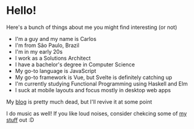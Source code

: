 # Hello!
Here's a bunch of things about me you might find interesting (or not)

- I'm a guy and my name is Carlos
- I'm from São Paulo, Brazil
- I'm in my early 20s
- I work as a Solutions Architect
- I have a bachelor's degree in Computer Science
- My go-to language is JavaScript
- My go-to framework is Vue, but Svelte is definitely catching up
- I'm currently studying Functional Programming using Haskell and Elm
- I suck at mobile layouts and focus mostly in desktop web apps

My [blog](https://peruibeloko.github.io/) is pretty much dead, but I'll revive it at some point

I do music as well! If you like loud noises, consider chekcing some of [my stuff](https://soundcloud.com/dynmic) out :D
